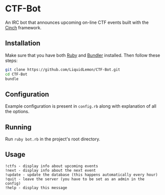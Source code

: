 # CTF-Bot
An IRC bot that announces upcoming on-line CTF events built with the [Cinch](https://github.com/cinchrb/cinch) framework.

## Installation
Make sure that you have both [Ruby](https://www.ruby-lang.org) and [Bundler](http://bundler.io/) installed. Then follow these steps:
```bash
git clone https://github.com/LiquidLemon/CTF-Bot.git
cd CTF-Bot
bundle
```

## Configuration
Example configuration is present in `config.rb` along with explanation of all the options.

## Running
Run `ruby bot.rb` in the project's root directory.

## Usage
```
!ctfs - display info about upcoming events
!next - display info about the next event
!update - update the database (this happens automatically every hour)
!quit - leave the server (you have to be set as an admin in the config)
!help - display this message
```